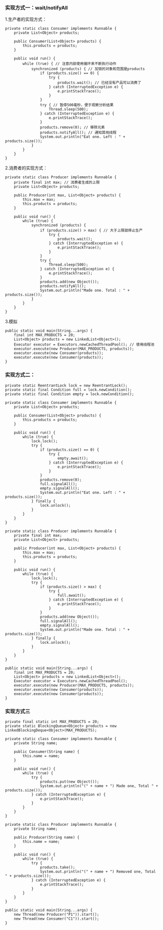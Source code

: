 
### 实现方式一：wait/notifyAll

1.生产者的实现方式：

    private static class Consumer implements Runnable {
        private List<Object> products;

        public Consumer(List<Object> products) {
            this.products = products;
        }

        public void run() {
            while (true) { // 注意内部使用循环来不断执行动作
                synchronized (products) { // 加锁的对象和范围是products
                    if (products.size() == 0) {
                        try {
                            products.wait(); // 已经没有产品可以消费了
                        } catch (InterruptedException e) {
                            e.printStackTrace();
                        }
                    }
                    try { // 暂停500毫秒，便于观察分析结果
                        Thread.sleep(500);
                    } catch (InterruptedException e) {
                        e.printStackTrace();
                    }
                    products.remove(0); // 移除元素
                    products.notifyAll(); // 通知其他线程
                    System.out.println("Eat one. Left : " + products.size());
                }
            }
        }
    }

2.消费者的实现方式：

    private static class Producer implements Runnable {
        private final int max; // 消费者生成的上限
        private List<Object> products;

        public Producer(int max, List<Object> products) {
            this.max = max;
            this.products = products;
        }

        public void run() {
            while (true) {
                synchronized (products) {
                    if (products.size() > max) { // 大于上限就停止生产
                        try {
                            products.wait();
                        } catch (InterruptedException e) {
                            e.printStackTrace();
                        }
                    }
                    try {
                        Thread.sleep(500);
                    } catch (InterruptedException e) {
                        e.printStackTrace();
                    }
                    products.add(new Object());
                    products.notifyAll();
                    System.out.println("Made one. Total : " + products.size());
                }
            }
        }
    }

3.模拟

    public static void main(String...args) {
        final int MAX_PRODUCTS = 20;
        List<Object> products = new LinkedList<Object>();
        Executor executor = Executors.newCachedThreadPool(); // 使用线程池
        executor.execute(new Producer(MAX_PRODUCTS, products));
        executor.execute(new Consumer(products));
        executor.execute(new Consumer(products));
    }

### 实现方式二：

    private static ReentrantLock lock = new ReentrantLock();
    private static final Condition full = lock.newCondition();
    private static final Condition empty = lock.newCondition();

    private static class Consumer implements Runnable {
        private List<Object> products;

        public Consumer(List<Object> products) {
            this.products = products;
        }

        public void run() {
            while (true) {
                lock.lock();
                try {
                    if (products.size() == 0) {
                        try {
                            empty.await();
                        } catch (InterruptedException e) {
                            e.printStackTrace();
                        }
                    }
                    products.remove(0);
                    full.signalAll();
                    empty.signalAll();
                    System.out.println("Eat one. Left : " + products.size());
                } finally {
                    lock.unlock();
                }
            }
        }
    }

    private static class Producer implements Runnable {
        private final int max;
        private List<Object> products;

        public Producer(int max, List<Object> products) {
            this.max = max;
            this.products = products;
        }

        public void run() {
            while (true) {
                lock.lock();
                try {
                    if (products.size() > max) {
                        try {
                            full.await();
                        } catch (InterruptedException e) {
                            e.printStackTrace();
                        }
                    }
                    products.add(new Object());
                    full.signalAll();
                    empty.signalAll();
                    System.out.println("Made one. Total : " + products.size());
                } finally {
                    lock.unlock();
                }
            }
        }
    }

    public static void main(String...args) {
        final int MAX_PRODUCTS = 20;
        List<Object> products = new LinkedList<Object>();
        Executor executor = Executors.newCachedThreadPool();
        executor.execute(new Producer(MAX_PRODUCTS, products));
        executor.execute(new Consumer(products));
        executor.execute(new Consumer(products));
    }

### 实现方式三

    private final static int MAX_PRODUCTS = 20;
    private static BlockingQueue<Object> products = new LinkedBlockingDeque<Object>(MAX_PRODUCTS);

    private static class Consumer implements Runnable {
        private String name;

        public Consumer(String name) {
            this.name = name;
        }

        public void run() {
            while (true) {
                try {
                    products.put(new Object());
                    System.out.println("(" + name + ") Made one, Total " + products.size());
                } catch (InterruptedException e) {
                    e.printStackTrace();
                }
            }
        }
    }

    private static class Producer implements Runnable {
        private String name;

        public Producer(String name) {
            this.name = name;
        }

        public void run() {
            while (true) {
                try {
                    products.take();
                    System.out.println("(" + name + ") Removed one, Total " + products.size());
                } catch (InterruptedException e) {
                    e.printStackTrace();
                }
            }
        }
    }

    public static void main(String...args) {
        new Thread(new Producer("P1")).start();
        new Thread(new Consumer("C1")).start();
    }

